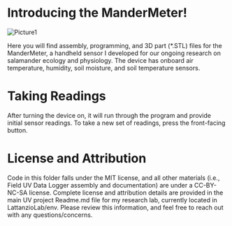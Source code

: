 # Introducing the ManderMeter!

![Picture1](https://github.com/LattanzioLab/env/assets/91762576/51b0c858-963f-4c5d-86be-8915891e0efc)


Here you will find assembly, programming, and 3D part (*.STL) files for the ManderMeter, a handheld sensor I developed for our ongoing research on salamander ecology and physiology. The device has onboard air temperature, humidity, soil moisture, and soil temperature sensors. 


# Taking Readings
After turning the device on, it will run through the program and provide initial sensor readings. To take a new set of readings, press the front-facing button. 

# License and Attribution
Code in this folder falls under the MIT license, and all other materials (i.e., Field UV Data Logger assembly and documentation) are under a CC-BY-NC-SA license. Complete license and attribution details are provided in the main UV project Readme.md file for my research lab, currently located in LattanzioLab/env. Please review this information, and feel free to reach out with any questions/concerns. 

